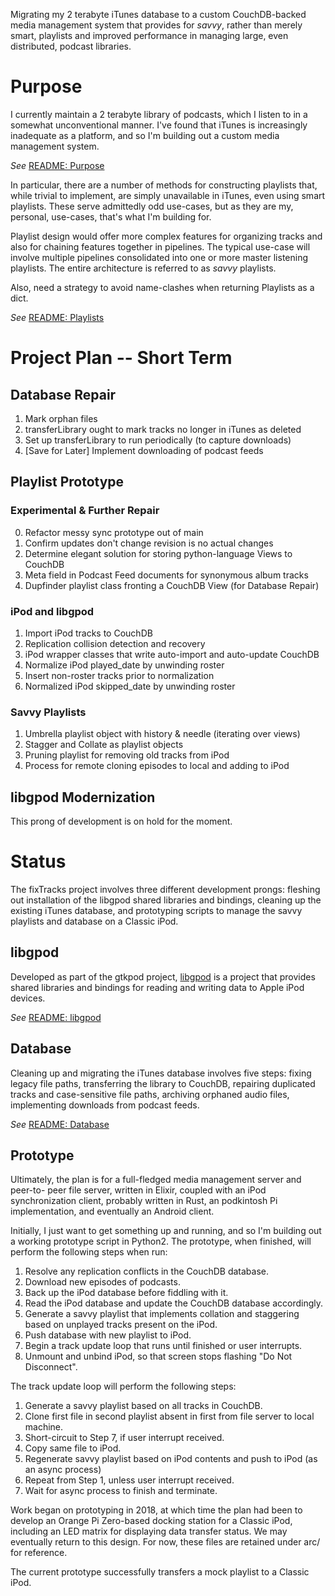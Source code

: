 Migrating my 2 terabyte iTunes database to a custom CouchDB-backed media
management system that provides for _savvy_, rather than merely smart, playlists
and improved performance in managing large, even distributed, podcast libraries.

# Purpose

I currently maintain a 2 terabyte library of podcasts, which I listen to in a
somewhat unconventional manner. I've found that iTunes is increasingly inadequate
as a platform, and so I'm building out a custom media management system.

_See_ [README: Purpose](doc/README_Purpose.md)

In particular, there are a number of methods for constructing playlists that,
while trivial to implement, are simply unavailable in iTunes, even using smart
playlists. These serve admittedly odd use-cases, but as they are my, personal,
use-cases, that's what I'm building for.

Playlist design would offer more complex features for organizing tracks and also
for chaining features together in pipelines. The typical use-case will involve
multiple pipelines consolidated into one or more master listening playlists. The
entire architecture is referred to as _savvy_ playlists.

Also, need a strategy to avoid name-clashes when returning Playlists as a dict.

_See_ [README: Playlists](doc/README_Playlists.md)

# Project Plan -- Short Term

## Database Repair
  1. Mark orphan files
  2. transferLibrary ought to mark tracks no longer in iTunes as deleted
  3. Set up transferLibrary to run periodically (to capture downloads)
  4. [Save for Later] Implement downloading of podcast feeds

## Playlist Prototype

### Experimental & Further Repair
  0. Refactor messy sync prototype out of main
  1. Confirm updates don't change revision is no actual changes
  2. Determine elegant solution for storing python-language Views to CouchDB
  3. Meta field in Podcast Feed documents for synonymous album tracks
  4. Dupfinder playlist class fronting a CouchDB View (for Database Repair)

### iPod and libgpod
  1. Import iPod tracks to CouchDB
  2. Replication collision detection and recovery
  3. iPod wrapper classes that write auto-import and auto-update CouchDB
  4. Normalize iPod played_date by unwinding roster
  5. Insert non-roster tracks prior to normalization
  6. Normalized iPod skipped_date by unwinding roster

### Savvy Playlists
  1. Umbrella playlist object with history & needle (iterating over views)  
  2. Stagger and Collate as playlist objects
  3. Pruning playlist for removing old tracks from iPod
  4. Process for remote cloning episodes to local and adding to iPod

## libgpod Modernization

This prong of development is on hold for the moment.

# Status

The fixTracks project involves three different development prongs: fleshing
out installation of the libgpod shared libraries and bindings, cleaning up the
existing iTunes database, and prototyping scripts to manage the savvy playlists
and database on a Classic iPod.

## libgpod

Developed as part of the gtkpod project, [libgpod](http://www.gtkpod.org/libgpod/)
is a project that provides shared libraries and bindings for reading and writing
data to Apple iPod devices.

_See_ [README: libgpod](doc/README_libgpod.md)

## Database

Cleaning up and migrating the iTunes database involves five steps: fixing legacy
file paths, transferring the library to CouchDB, repairing duplicated tracks and
case-sensitive file paths, archiving orphaned audio files, implementing downloads
from podcast feeds.

_See_ [README: Database](doc/README_Database.md)

## Prototype

Ultimately, the plan is for a full-fledged media management server and peer-to-
peer file server, written in Elixir, coupled with an iPod synchronization client,
probably written in Rust, an podkintosh Pi implementation, and eventually an
Android client.

Initially, I just want to get something up and running, and so I'm building out
a working prototype script in Python2. The prototype, when finished, will perform
the following steps when run:

  1. Resolve any replication conflicts in the CouchDB database.
  2. Download new episodes of podcasts.
  3. Back up the iPod database before fiddling with it.
  4. Read the iPod database and update the CouchDB database accordingly.
  5. Generate a savvy playlist that implements collation and staggering based
  on unplayed tracks present on the iPod.
  6. Push database with new playlist to iPod.
  7. Begin a track update loop that runs until finished or user interrupts.
  8. Unmount and unbind iPod, so that screen stops flashing "Do Not Disconnect".

The track update loop will perform the following steps:

  1. Generate a savvy playlist based on all tracks in CouchDB.
  2. Clone first file in second playlist absent in first from file server to
  local machine.
  3. Short-circuit to Step 7, if user interrupt received.
  4. Copy same file to iPod.
  5. Regenerate savvy playlist based on iPod contents and push to iPod (as an
  async process)
  6. Repeat from Step 1, unless user interrupt received.
  7. Wait for async process to finish and terminate.

Work began on prototyping in 2018, at which time the plan had been to develop
an Orange Pi Zero-based docking station for a Classic iPod, including an LED
matrix for displaying data transfer status. We may eventually return to this
design. For now, these files are retained under arc/ for reference.

The current prototype successfully transfers a mock playlist to a Classic iPod.
